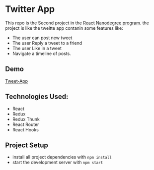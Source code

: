 # Twitter App

This repo is the Second project in the [React Nanodegree program](https://www.udacity.com/course/react-nanodegree--nd019).
the project is like the tweitte app contanin some features like:
* The user can post new tweet
* The user Reply a tweet to a friend
* The user Like in a tweet
* Navigate a timeline of posts.

## Demo
[Tweet-App](https://objective-jepsen-d0f550.netlify.app/)

## Technologies Used:
* React
* Redux
* Redux Thunk
* React Router
* React Hooks

## Project Setup
* install all project dependencies with `npm install`
* start the development server with `npm start`
